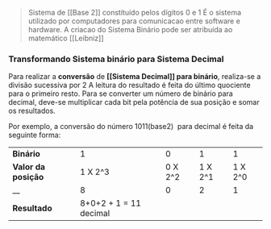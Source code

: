 >	 Sistema de [[Base 2]] constituído pelos dígitos 0 e 1
>	 É o sistema utilizado por computadores para comunicacao entre software e hardware.
>	 A criacao do Sistema Binário pode ser atribuída ao matemático [[Leibniz]]

### Transformando Sistema binário para Sistema Decimal
Para realizar a **conversão** de **[[Sistema Decimal]] para binário**, realiza-se a divisão sucessiva por 2
A leitura do resultado é feita do último quociente para o primeiro resto.
Para se converter um número de binário para decimal, deve-se multiplicar cada bit pela potência de sua posição e somar os resultados.

Por exemplo, a conversão do número 1011(base2)  para decimal é feita da seguinte forma:

|                      |                        |         |         |         |
| -------------------- | ---------------------- | ------- | ------- | ------- |
| **Binário**          | 1                      | 0       | 1       | 1       |
| **Valor da posição** | 1 X 2^3                | 0 X 2^2 | 1 X 2^1 | 1 X 2^0 |
| __                   | 8                      | 0       | 2       | 1       |
| **Resultado**        | 8+0+2 + 1 = 11 decimal |         |         |         |
